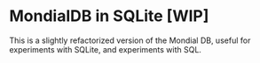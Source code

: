 MondialDB in SQLite [WIP]
============================

This is a slightly refactorized version of the Mondial DB, useful for experiments with SQLite, and experiments with SQL.


